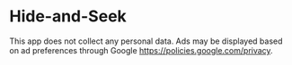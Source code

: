 # Hide-and-Seek
This app does not collect any personal data. Ads may be displayed based on ad preferences through Google https://policies.google.com/privacy.
